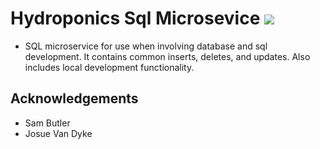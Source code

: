 # Hydroponics Sql Microsevice [![](https://jitpack.io/v/hydroponics-system/hydro-sql-microservice.svg)](https://jitpack.io/#hydroponics-system/hydro-sql-microservice)

- SQL microservice for use when involving database and sql development. It contains common inserts, deletes, and updates. Also includes local development functionality.

<!-- ACKNOWLEDGEMENTS -->

## Acknowledgements

- Sam Butler
- Josue Van Dyke
